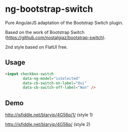 ng-bootstrap-switch
===================

Pure AngularJS adaptation of the Bootstrap Switch plugin.


Based on the work of Bootstrap Switch (https://github.com/nostalgiaz/bootstrap-switch).

2nd style based on FlatUI free.


## Usage

```html
<input checkbox-switch 
		data-ng-model="isSelected" 
		data-cb-switch-on-label="Oui" 
		data-cb-switch-off-label="Non" />
```

## Demo

http://jsfiddle.net/blaryjp/4G56p/1/ (style 1)

http://jsfiddle.net/blaryjp/4G56p/ (style 2)
